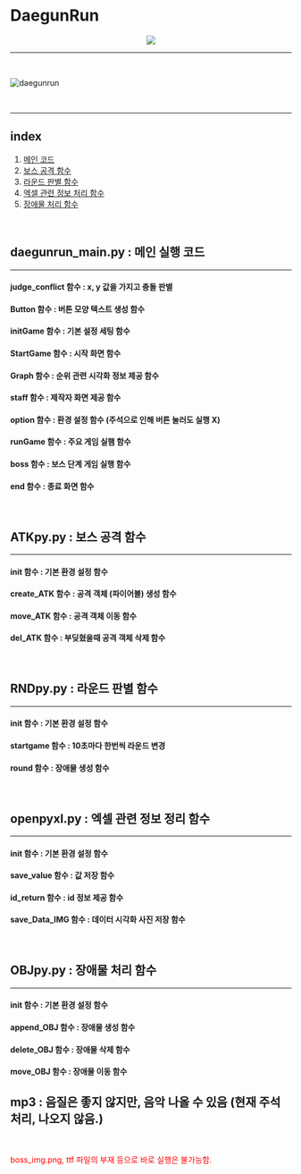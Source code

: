 # DaegunRun


<div align="center">
<img src="https://img.shields.io/badge/Python-white?style=flat&logo=Python&logoColor=blue"/> 
</div>
<hr/>
<br>

![daegunrun](https://user-images.githubusercontent.com/69490709/224370762-b4c7951c-5fab-4796-8140-ecda5b805e60.png)

<br> <hr />

## index
1. [메인 코드](#daegunrun_main.py-:-메인-실행-코드)
2. [보스 공격 함수](#ATKpy.py-:-보스-공격-함수)
3. [라운드 판별 함수](#RNDpy.py-:-라운드-판별-함수)
4. [엑셀 관련 정보 처리 함수](#openpyxl.py-:-엑셀-관련-정보-정리-함수)
5. [장애물 처리 함수](#OBJpy.py--장애물-처리-함수)

<br>

## daegunrun_main.py : 메인 실행 코드
<hr />

#### judge_conflict 함수 : x, y 값을 가지고 충돌 판별
#### Button 함수 : 버튼 모양 텍스트 생성 함수
#### initGame 함수 : 기본 설정 세팅 함수
#### StartGame 함수 : 시작 화면 함수
#### Graph 함수 : 순위 관련 시각화 정보 제공 함수
#### staff 함수 : 제작자 화면 제공 함수
#### option 함수 : 환경 설정 함수 (주석으로 인해 버튼 눌러도 실행 X)
#### runGame 함수 : 주요 게임 실햄 함수
#### boss 함수 : 보스 단계 게임 실행 함수
#### end 함수 : 종료 화면 함수

<br>

## ATKpy.py : 보스 공격 함수
<hr />

#### __init__ 함수 : 기본 환경 설정 함수
#### create_ATK 함수 : 공격 객체 (파이어볼) 생성 함수
#### move_ATK 함수 : 공격 객체 이동 함수
#### del_ATK 함수 : 부딪혔을때 공격 객체 삭제 함수

<br>

## RNDpy.py : 라운드 판별 함수
<hr />

#### __init__ 함수 : 기본 환경 설정 함수
#### startgame 함수 : 10초마다 한번씩 라운드 변경
#### round 함수 : 장애물 생성 함수

<br>

## openpyxl.py : 엑셀 관련 정보 정리 함수
<hr />

#### __init__ 함수 : 기본 환경 설정 함수
#### save_value 함수 : 값 저장 함수
#### id_return 함수 : id 정보 제공 함수
#### save_Data_IMG 함수 : 데이터 시각화 사진 저장 함수

<br>

## OBJpy.py : 장애물 처리 함수
<hr />

#### __init__ 함수 : 기본 환경 설정 함수
#### append_OBJ 함수 : 장애물 생성 함수
#### delete_OBJ 함수 : 장애물 삭제 함수
#### move_OBJ 함수 : 장애물 이동 함수

## mp3 : 음질은 좋지 않지만, 음악 나올 수 있음 (현재 주석 처리, 나오지 않음.)

<br>

<span style='color: red'>boss_img.png, ttf 파일의 부재 등으로 바로 실행은 불가능함.</span>


